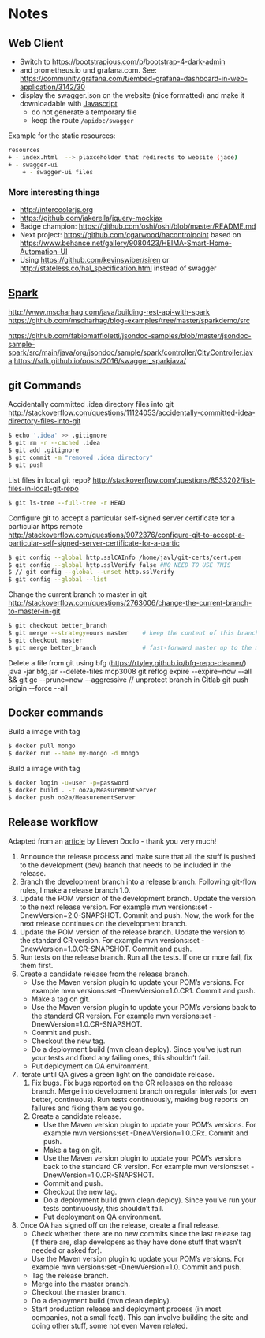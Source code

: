 # Notes

## Web Client
- Switch to https://bootstrapious.com/p/bootstrap-4-dark-admin
- and prometheus.io und grafana.com. See: https://community.grafana.com/t/embed-grafana-dashboard-in-web-application/3142/30
- display the swagger.json on the website (nice formatted) and make it downloadable with [Javascript](http://stackoverflow.com/questions/4184944/javascript-download-data-to-file-from-content-within-the-page)
    - do not generate a temporary file
    - keep the route ```/apidoc/swagger```

Example for the static resources:
```bash
resources
+ - index.html  --> plaxceholder that redirects to website (jade)
+ - swagger-ui
    + - swagger-ui files
```

### More interesting things
- http://intercoolerjs.org
- https://github.com/jakerella/jquery-mockjax
- Badge champion: https://github.com/oshi/oshi/blob/master/README.md
- Next project: https://github.com/cgarwood/hacontrolpoint based on https://www.behance.net/gallery/9080423/HEIMA-Smart-Home-Automation-UI
- Using https://github.com/kevinswiber/siren or http://stateless.co/hal_specification.html instead of swagger

## [Spark](http://sparkjava.com/)
http://www.mscharhag.com/java/building-rest-api-with-spark
https://github.com/mscharhag/blog-examples/tree/master/sparkdemo/src

https://github.com/fabiomaffioletti/jsondoc-samples/blob/master/jsondoc-sample-spark/src/main/java/org/jsondoc/sample/spark/controller/CityController.java
https://srlk.github.io/posts/2016/swagger_sparkjava/

## git Commands
Accidentally committed .idea directory files into git
http://stackoverflow.com/questions/11124053/accidentally-committed-idea-directory-files-into-git
```bash
$ echo '.idea' >> .gitignore
$ git rm -r --cached .idea
$ git add .gitignore
$ git commit -m "removed .idea directory"
$ git push
```
List files in local git repo?
http://stackoverflow.com/questions/8533202/list-files-in-local-git-repo
```bash
$ git ls-tree --full-tree -r HEAD
```
Configure git to accept a particular self-signed server certificate for a particular https remote
http://stackoverflow.com/questions/9072376/configure-git-to-accept-a-particular-self-signed-server-certificate-for-a-partic
```bash
$ git config --global http.sslCAInfo /home/javl/git-certs/cert.pem
$ git config --global http.sslVerify false #NO NEED TO USE THIS
$ // git config --global --unset http.sslVerify
$ git config --global --list
```
Change the current branch to master in git
http://stackoverflow.com/questions/2763006/change-the-current-branch-to-master-in-git
```bash
$ git checkout better_branch
$ git merge --strategy=ours master    # keep the content of this branch, but record a merge
$ git checkout master
$ git merge better_branch             # fast-forward master up to the merge
```
Delete a file from git using bfg (https://rtyley.github.io/bfg-repo-cleaner/)
java -jar bfg.jar --delete-files mcp3008
git reflog expire --expire=now --all && git gc --prune=now --aggressive
// unprotect branch in Gitlab
git push origin --force --all

## Docker commands
Build a image with tag
```bash
$ docker pull mongo
$ docker run --name my-mongo -d mongo
```

Build a image with tag
```bash
$ docker login -u=user -p=password
$ docker build . -t oo2a/MeasurementServer
$ docker push oo2a/MeasurementServer
```
## Release workflow
Adapted from an [article](https://dzone.com/articles/why-i-never-use-maven-release) by Lieven Doclo - thank you very much!

1. Announce the release process and make sure that all the stuff is pushed to the development (dev) branch that needs to be included in the release.
2. Branch the development branch into a release branch. Following git-flow rules, I make a release branch 1.0.
3. Update the POM version of the development branch. Update the version to the next release version. For example mvn versions:set -DnewVersion=2.0-SNAPSHOT. Commit and push. Now, the work for the next release continues on the development branch.
4. Update the POM version of the release branch. Update the version to the standard CR version. For example mvn versions:set -DnewVersion=1.0.CR-SNAPSHOT. Commit and push.
5. Run tests on the release branch. Run all the tests. If one or more fail, fix them first.
6. Create a candidate release from the release branch.
    * Use the Maven version plugin to update your POM’s versions. For example mvn versions:set -DnewVersion=1.0.CR1. Commit and push.
    * Make a tag on git.
    * Use the Maven version plugin to update your POM’s versions back to the standard CR version. For example mvn versions:set -DnewVersion=1.0.CR-SNAPSHOT.
    * Commit and push.
    * Checkout the new tag.
    * Do a deployment build (mvn clean deploy). Since you’ve just run your tests and fixed any failing ones, this shouldn’t fail.
    * Put deployment on QA environment.
7. Iterate until QA gives a green light on the candidate release.
    1. Fix bugs. Fix bugs reported on the CR releases on the release branch. Merge into development branch on regular intervals (or even better, continuous). Run tests continuously, making bug reports on failures and fixing them as you go.
    2. Create a candidate release.
        * Use the Maven version plugin to update your POM’s versions. For example mvn versions:set -DnewVersion=1.0.CRx. Commit and push.
        * Make a tag on git.
        * Use the Maven version plugin to update your POM’s versions back to the standard CR version. For example mvn versions:set -DnewVersion=1.0.CR-SNAPSHOT.
        * Commit and push.
        * Checkout the new tag.
        * Do a deployment build (mvn clean deploy). Since you’ve run your tests continuously, this shouldn’t fail.
        * Put deployment on QA environment.
8. Once QA has signed off on the release, create a final release.
    * Check whether there are no new commits since the last release tag (if there are, slap developers as they have done stuff that wasn’t needed or asked for).
    * Use the Maven version plugin to update your POM’s versions. For example mvn versions:set -DnewVersion=1.0. Commit and push.
    * Tag the release branch.
    * Merge into the master branch.
    * Checkout the master branch.
    * Do a deployment build (mvn clean deploy).
    * Start production release and deployment process (in most companies, not a small feat). This can involve building the site and doing other stuff, some not even Maven related.